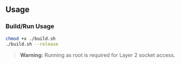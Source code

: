 ## Usage

### Build/Run Usage

```bash
chmod +x ./build.sh
./build.sh --release
```

> **Warning:** Running as root is required for Layer 2 socket access.
